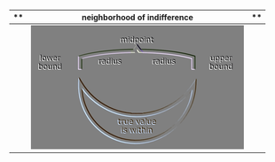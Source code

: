 
|   **       |  neighborhood of indifference          |       **       |
|:--------:|:--------------------------------------:|:------------:|
|          | ![midrad](assets/midpointradius2.png)  |              |

